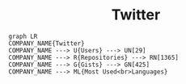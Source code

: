<h1 align="center">Twitter</h1>

```mermaid
graph LR
COMPANY_NAME{Twitter}
COMPANY_NAME ---> U{Users} ---> UN[29]
COMPANY_NAME ---> R{Repositories} ---> RN[1365]
COMPANY_NAME ---> G{Gists} ---> GN[425]
COMPANY_NAME ---> ML{Most Used<br>Languages}
```
